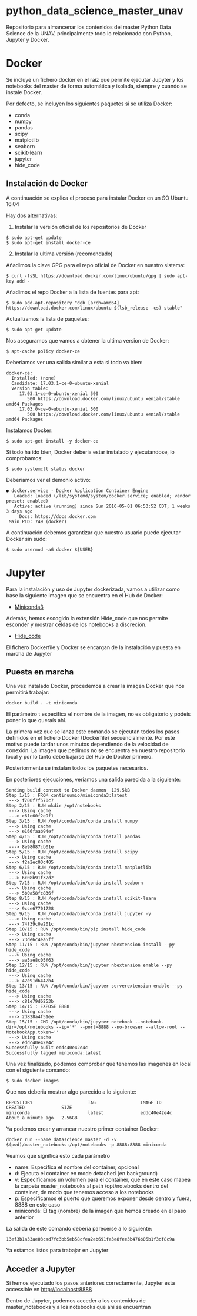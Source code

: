 # python_data_science_master_unav

Repositorio para almancenar los contenidos del master Python Data Science de la UNAV, principalmente todo lo relacionado
con Python, Jupyter y Docker.


# Docker

Se incluye un fichero docker en el raíz que permite ejecutar Jupyter y los notebooks del master de forma automática y
isolada, siempre y cuando se instale Docker.

Por defecto, se incluyen los siguientes paquetes si se utiliza Docker:

* conda
* numpy
* pandas
* scipy
* matplotlib
* seaborn
* scikit-learn
* jupyter
* hide_code

## Instalación de Docker


A continuación se explica el proceso para instalar Docker en un SO Ubuntu 16.04

Hay dos alternativas:

1. Instalar la versión oficial de los repositorios de Docker

```
$ sudo apt-get update
$ sudo apt-get install docker-ce 
```

2. Instalar la ultima versión (recomendado)


Añadimos la clave GPG para el repo oficial de Docker en nuestro sistema:

```
$ curl -fsSL https://download.docker.com/linux/ubuntu/gpg | sudo apt-key add -
```

Añadimos el repo Docker a la lista de fuentes para apt:

```
$ sudo add-apt-repository "deb [arch=amd64] https://download.docker.com/linux/ubuntu $(lsb_release -cs) stable"
```


Actualizamos la lista de paquetes:

```
$ sudo apt-get update
```

Nos aseguramos que vamos a obtener la ultima version de Docker:

```
$ apt-cache policy docker-ce
```

Deberiamos ver una salida similar a esta si todo va bien:

```
docker-ce:
  Installed: (none)
  Candidate: 17.03.1~ce-0~ubuntu-xenial
  Version table:
     17.03.1~ce-0~ubuntu-xenial 500
        500 https://download.docker.com/linux/ubuntu xenial/stable amd64 Packages
     17.03.0~ce-0~ubuntu-xenial 500
        500 https://download.docker.com/linux/ubuntu xenial/stable amd64 Packages
```

Instalamos Docker:

```
$ sudo apt-get install -y docker-ce
```

Si todo ha ido bien, Docker deberia estar instalado y ejecutandose, lo comprobamos:

```commandline
$ sudo systemctl status docker
```

Deberiamos ver el demonio activo:

```commandline
● docker.service - Docker Application Container Engine
   Loaded: loaded (/lib/systemd/system/docker.service; enabled; vendor preset: enabled)
   Active: active (running) since Sun 2016-05-01 06:53:52 CDT; 1 weeks 3 days ago
     Docs: https://docs.docker.com
 Main PID: 749 (docker)
```

A continuación debemos garantizar que nuestro usuario puede ejecutar Docker sin sudo:

```commandline
$ sudo usermod -aG docker ${USER}
```

# Jupyter

Para la instalación y uso de Jupyter dockerizada, vamos a utilizar como base la siguiente
imagen que se encuentra en el Hub de Docker:

* [Miniconda3](https://hub.docker.com/r/continuumio/miniconda3/)


Además, hemos escogido la extensión Hide_code que nos permite esconder y mostrar celdas
de los notebooks a discreción.

* [Hide_code](https://github.com/kirbs-/hide_code)

El fichero Dockerfile y Docker se encargan de la instalación y puesta en marcha de Jupyter

## Puesta en marcha

Una vez instalado Docker, procedemos a crear la imagen Docker que nos permitirá trabajar:

```commandline
docker build . -t miniconda
```

El parámetro t especifica el nombre de la imagen, no es obligatorio y podeís poner lo que
queraís ahí.

La primera vez que se lanza este comando se ejecutan todos los pasos definidos en el fichero 
Docker (Dockerfile) secuencialmente. Por este motivo puede tardar unos minutos dependiendo de 
la velocidad de conexión. La imagen que pedimos no se encuentra en nuestro repositorio local
y por lo tanto debe bajarse del Hub de Docker primero.

Posteriormente se instalan todos los paquetes necesarios.


En posteriores ejecuciones, veríamos una salida parecida a la siguiente:

```commandline
Sending build context to Docker daemon  129.5kB
Step 1/15 : FROM continuumio/miniconda3:latest
 ---> f700f7f570c7
Step 2/15 : RUN mkdir /opt/notebooks
 ---> Using cache
 ---> c61e60f2e9f1
Step 3/15 : RUN /opt/conda/bin/conda install numpy
 ---> Using cache
 ---> e166faab94ef
Step 4/15 : RUN /opt/conda/bin/conda install pandas
 ---> Using cache
 ---> 8e98087cb01e
Step 5/15 : RUN /opt/conda/bin/conda install scipy
 ---> Using cache
 ---> f2a2ec00c405
Step 6/15 : RUN /opt/conda/bin/conda install matplotlib
 ---> Using cache
 ---> 6c08b91f32d2
Step 7/15 : RUN /opt/conda/bin/conda install seaborn
 ---> Using cache
 ---> 5b0a58fc836f
Step 8/15 : RUN /opt/conda/bin/conda install scikit-learn
 ---> Using cache
 ---> 9cce67701728
Step 9/15 : RUN /opt/conda/bin/conda install jupyter -y
 ---> Using cache
 ---> 74f39c0a201c
Step 10/15 : RUN /opt/conda/bin/pip install hide_code
 ---> Using cache
 ---> 73de6c4ea5ff
Step 11/15 : RUN /opt/conda/bin/jupyter nbextension install --py hide_code
 ---> Using cache
 ---> aa5ae8c05f63
Step 12/15 : RUN /opt/conda/bin/jupyter nbextension enable --py hide_code
 ---> Using cache
 ---> 42e91d6442b4
Step 13/15 : RUN /opt/conda/bin/jupyter serverextension enable --py hide_code
 ---> Using cache
 ---> c81e79d6253b
Step 14/15 : EXPOSE 8888
 ---> Using cache
 ---> 2d828a4f51ee
Step 15/15 : CMD /opt/conda/bin/jupyter notebook --notebook-dir=/opt/notebooks --ip='*' --port=8888 --no-browser --allow-root --NotebookApp.token=''
 ---> Using cache
 ---> eddc40e42e4c
Successfully built eddc40e42e4c
Successfully tagged miniconda:latest
```

Una vez finalizado, podemos comprobar que tenemos las imagenes en local con el siguiente comando:

```commandline
$ sudo docker images
```

Que nos deberia mostrar algo parecido a lo siguiente:

```commandline
REPOSITORY                     TAG                 IMAGE ID            CREATED              SIZE
miniconda                      latest              eddc40e42e4c        About a minute ago   2.56GB
```

Ya podemos crear y arrancar nuestro primer container Docker:

```commandline
docker run --name datascience_master -d -v $(pwd)/master_notebooks:/opt/notebooks -p 8888:8888 miniconda
```

Veamos que significa esto cada parámetro

* name: Especifica el nombre del container, opcional
* d: Ejecuta el container en mode detached (en background)
* v: Especificamos un volumen para el container, que en este caso mapea la carpeta master_notebooks al 
path /opt/notebooks dentro del container, de modo que tenemos acceso a los notebooks
* p: Especificamos el puerto que queremos exponer desde dentro y fuera, 8888 en este caso
* miniconda: El tag (nombre) de la imagen que hemos creado en el paso anterior


La salida de este comando deberia parecerse a lo siguiente:

```commandline
13ef3b1a33ae03cad7fc3bb5eb58cfea2eb691fa3e8fee3b476b05b1f3df8c9a
```

Ya estamos listos para trabajar en Jupyter

## Acceder a Jupyter

Si hemos ejecutado los pasos anteriores correctamente, Jupyter esta accessible en 
[http://localhost:8888](http:localhost:8888)

Dentro de Jupyter, podemos acceder a los contenidos de master_notebooks y a los notebooks
que ahí se encuentran
